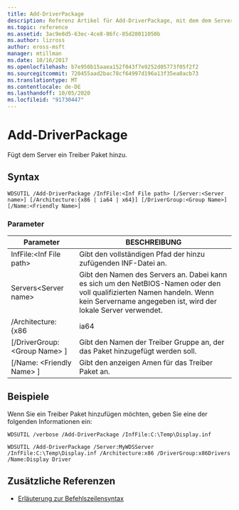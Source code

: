 ```yaml
---
title: Add-DriverPackage
description: Referenz Artikel für Add-DriverPackage, mit dem dem Server ein Treiber Paket hinzugefügt wird.
ms.topic: reference
ms.assetid: 3ac9e8d5-63ec-4ce8-86fc-85d28011050b
ms.author: lizross
author: eross-msft
manager: mtillman
ms.date: 10/16/2017
ms.openlocfilehash: b7e950b15aaea152f043f7e9252d05773f05f2f2
ms.sourcegitcommit: 720455aad2bac78cf64997d196a13f35ea0acb73
ms.translationtype: MT
ms.contentlocale: de-DE
ms.lasthandoff: 10/05/2020
ms.locfileid: "91730447"
---
```

# <a name="add-driverpackage"></a>Add-DriverPackage

Fügt dem Server ein Treiber Paket hinzu.

## <a name="syntax"></a>Syntax

```
WDSUTIL /Add-DriverPackage /InfFile:<Inf File path> [/Server:<Server name>] [/Architecture:{x86 | ia64 | x64}] [/DriverGroup:<Group Name>] [/Name:<Friendly Name>]
```

### <a name="parameters"></a>Parameter

|          Parameter           |                                                              BESCHREIBUNG                                                              |
|------------------------------|---------------------------------------------------------------------------------------------------------------------------------------|
|   InfFile:\<Inf File path>   |                                           Gibt den vollständigen Pfad der hinzu zufügenden INF-Datei an.                                            |
|    Servers\<Server name>    | Gibt den Namen des Servers an. Dabei kann es sich um den NetBIOS-Namen oder den voll qualifizierten Namen handeln. Wenn kein Servername angegeben ist, wird der lokale Server verwendet. |
|      /Architecture: {x86      |                                                                 ia64                                                                  |
| [/DriverGroup: \<Group Name> ] |                             Gibt den Namen der Treiber Gruppe an, der das Paket hinzugefügt werden soll.                              |
|   [/Name: \<Friendly Name> ]   |                                           Gibt den anzeigen Amen für das Treiber Paket an.                                            |

## <a name="examples"></a>Beispiele

Wenn Sie ein Treiber Paket hinzufügen möchten, geben Sie eine der folgenden Informationen ein:
```
WDSUTIL /verbose /Add-DriverPackage /InfFile:C:\Temp\Display.inf
```
```
WDSUTIL /Add-DriverPackage /Server:MyWDSServer /InfFile:C:\Temp\Display.inf /Architecture:x86 /DriverGroup:x86Drivers /Name:Display Driver
```

## <a name="additional-references"></a>Zusätzliche Referenzen

- [Erläuterung zur Befehlszeilensyntax](command-line-syntax-key.md)

